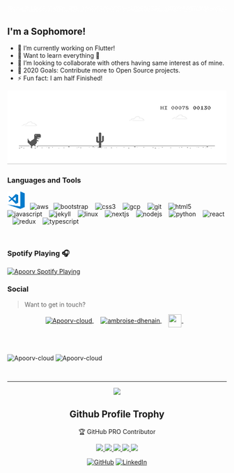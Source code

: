 ![Hello](Hello.gif)


## I'm a Sophomore!

- 🔭 I’m currently working on Flutter!
- 🌱 Want to learn everything 🤣
- 👯 I’m looking to collaborate with others having same interest as of mine.
- 🥅 2020 Goals: Contribute more to Open Source projects.
- ⚡ Fun fact: I am half Finished!



![image](https://github.com/Apoorv-cloud/Apoorv-cloud/blob/main/dino.gif )




### Languages and Tools

<p align="left">
  <img src="https://raw.githubusercontent.com/github/explore/80688e429a7d4ef2fca1e82350fe8e3517d3494d/topics/visual-studio-code/visual-studio-code.png" alt="vs code" width="40" height="40"/>&nbsp;&nbsp;
  <img src="https://devicons.github.io/devicon/devicon.git/icons/amazonwebservices/amazonwebservices-original-wordmark.svg" alt="aws" width="40" height="40"/>&nbsp;&nbsp;
  <img src="https://devicons.github.io/devicon/devicon.git/icons/bootstrap/bootstrap-plain.svg" alt="bootstrap" width="40" height="40"/> &nbsp;&nbsp;
  <img src="https://devicons.github.io/devicon/devicon.git/icons/css3/css3-original-wordmark.svg" alt="css3" width="40" height="40"/> &nbsp;&nbsp;
  <img src="https://www.vectorlogo.zone/logos/google_cloud/google_cloud-icon.svg" alt="gcp" width="40" height="40"/> &nbsp;&nbsp;
  <img src="https://www.vectorlogo.zone/logos/git-scm/git-scm-icon.svg" alt="git" width="40" height="40"/> &nbsp;&nbsp;
  <img src="https://devicons.github.io/devicon/devicon.git/icons/html5/html5-original-wordmark.svg" alt="html5" width="40" height="40"/> &nbsp;&nbsp; 
  <img src="https://devicons.github.io/devicon/devicon.git/icons/javascript/javascript-original.svg" alt="javascript" width="40" height="40"/> &nbsp;&nbsp;
  <img src="https://www.vectorlogo.zone/logos/jekyllrb/jekyllrb-icon.svg" alt="jekyll" width="40" height="40"/> &nbsp;&nbsp;
  <img src="https://devicons.github.io/devicon/devicon.git/icons/linux/linux-original.svg" alt="linux" width="40" height="40"/> &nbsp;&nbsp;
  <img src="https://cdn.worldvectorlogo.com/logos/nextjs-3.svg" alt="nextjs" width="40" height="40"/> &nbsp;&nbsp;
  <img src="https://devicons.github.io/devicon/devicon.git/icons/nodejs/nodejs-original-wordmark.svg" alt="nodejs" width="40" height="40"/> &nbsp;&nbsp;
  <img src="https://devicons.github.io/devicon/devicon.git/icons/python/python-original.svg" alt="python" width="40" height="40"/> &nbsp;&nbsp;
  <img src="https://devicons.github.io/devicon/devicon.git/icons/react/react-original-wordmark.svg" alt="react" width="40" height="40"/> &nbsp;&nbsp;
  <img src="https://devicons.github.io/devicon/devicon.git/icons/redux/redux-original.svg" alt="redux" width="40" height="40"/> &nbsp;&nbsp;
  <img src="https://devicons.github.io/devicon/devicon.git/icons/typescript/typescript-original.svg" alt="typescript" width="40" height="40"/>
</p><br>


### Spotify Playing 🎧
[<img src="https://now-playing-codestackr.vercel.app/api/spotify-playing" alt="Apoorv Spotify Playing" width="350" />](https://open.spotify.com/user/swyqyimdc12jajde4vpwd2x1b)


### Social

> Want to get in touch?

<p align="center">
  <a href="https://dev.to/apoorvcloudt" target="blank">
    <img align="center" src="https://cdn.jsdelivr.net/npm/simple-icons@3.0.1/icons/dev-dot-to.svg" alt="Apoorv-cloud" height="30" width="30" />
  </a>&nbsp;&nbsp;&nbsp;
  <a href="https://www.linkedin.com/in/apoorv-maheshwari-6689791aa/" target="blank">
    <img align="center" src="https://cdn.jsdelivr.net/npm/simple-icons@3.0.1/icons/linkedin.svg" alt="ambroise-dhenain" height="30" width="30" />
  </a>&nbsp;&nbsp;&nbsp;
  <a href="https://instagram.com/maheshwari__apoorv?igshid=35jid2u2ui83" target="blank">	
    <img align="center" src="https://cdn.jsdelivr.net/npm/simple-icons@v3/icons/instagram.svg" height="30" width="30" />
  </a>&nbsp;&nbsp;&nbsp; </p><br />
<br />
  
  
  <img height="180"  src="https://github-readme-stats.vercel.app/api/top-langs/?username=Apoorv-cloud&layout=compact&hide=php&count_private=true&show_icons=true&theme=radical" alt="Apoorv-cloud" /> <img height="180" src="https://github-readme-stats.vercel.app/api?username=Apoorv-cloud&count_private=true&show_icons=true&theme=radical" alt="Apoorv-cloud" />
  

<br />

---




<p align="center">
  <img width="140" src="https://user-images.githubusercontent.com/6661165/91657958-61b4fd00-eb00-11ea-9def-dc7ef5367e34.png" />  
  <h2 align="center">Github Profile Trophy</h2>
  <p align="center">🏆 GitHub PRO Contributor </p>
</p>
<p align="center">
  <a href="https://github.com/Apoorv-cloud/github-profile-trophy/issues">
    <img src="https://img.shields.io/codacy/coverage/59d607d0e311408885e418004068ea58/master"> 
  </a>
	
  <a href="https://github.com/Apoorv-cloud/github-profile-trophy/network/members">
    <img src="https://img.shields.io/github/commits-since/SubtitleEdit/subtitleedit/latest"/> 
  </a>  
  <a href="https://github.com/Apoorv-cloud/github-profile-trophy/LICENSE">
    <img src="https://img.shields.io/mozilla-observatory/grade/github.com?publish"> 
  </a>
  
  <a href="https://github.com/Apoorv-cloud/github-profile-trophy/stargazers">
    <img src="https://img.shields.io/amo/stars/dustman"> 
  </a>
  
  <a href="https://github.com/Apoorv-cloud/github-profile-trophy/LICENSE">
    <img src="https://img.shields.io/npm/l/express"> 
  </a>
  
    
</p>

<p align="center">
	<a href="https://github.com/Apoorv-cloud"><img src="https://img.shields.io/badge/github--_.svg?style=social&logo=github" alt="GitHub"></a>
  <a href="https://www.linkedin.com/in/apoorv-maheshwari-6689791aa/"><img src="https://img.shields.io/badge/LinkedIn--_.svg?style=social&logo=linkedin" alt="LinkedIn"></a>
</p><br>


